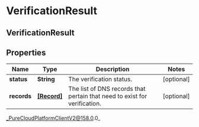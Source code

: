 # VerificationResult

## VerificationResult

## Properties

|Name | Type | Description | Notes|
|------------ | ------------- | ------------- | -------------|
| **status** | **String** | The verification status. | [optional] |
| **records** | [**[Record]**](Record) | The list of DNS records that pertain that need to exist for verification. | [optional] |



_PureCloudPlatformClientV2@158.0.0_
